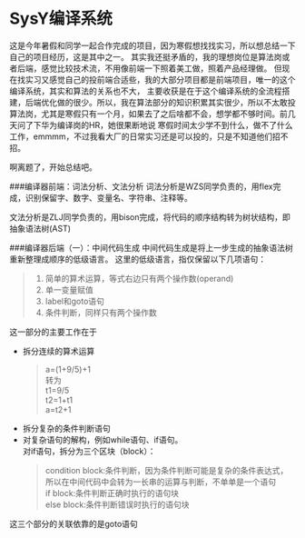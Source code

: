 <h1>SysY编译系统</h1>

这是今年暑假和同学一起合作完成的项目，因为寒假想找找实习，所以想总结一下自己的项目经历，这是其中之一。
其实我还挺矛盾的，我的理想岗位是算法岗或者后端，感觉比较技术流，不用像前端一下照着美工做，照着产品经理做。
但现在找实习又感觉自己的投前端合适些，我的大部分项目都是前端项目，唯一的这个编译系统，其实和算法的关系也不大，
主要收获是在于这个编译系统的全流程搭建，后端优化做的很少。所以，我在算法部分的知识积累其实很少，所以不太敢投
算法岗，尤其是寒假只有一个月，如果去了之后啥都不会，想学都不够时间。前几天问了下华为编译岗的HR，她很果断地说
寒假时间太少学不到什么，做不了什么工作，emmmm，不过我看大厂的日常实习还是可以投的，只是不知道他们招不招。

啊离题了，开始总结吧。

###编译器前端：词法分析、文法分析
词法分析是WZS同学负责的，用flex完成，识别保留字、数字、变量名、字符串、注释等。

文法分析是ZLJ同学负责的，用bison完成，将代码的顺序结构转为树状结构，即抽象语法树(AST)

###编译器后端（一）：中间代码生成
中间代码生成是将上一步生成的抽象语法树重新整理成顺序的低级语言。
这里的低级语言，指仅保留以下几项语句：
> 1. 简单的算术运算，等式右边只有两个操作数(operand)
> 2. 单一变量赋值
> 3. label和goto语句
> 4. 条件判断，同样只有两个操作数

这一部分的主要工作在于
* 拆分连续的算术运算
	> a=(1+9/5)+1  
	转为  
	> t1=9/5  
	> t2=1+t1  
	> a=t2+1  
* 拆分复杂的条件判断语句  
* 对复杂语句的解构，例如while语句、if语句。  
	对if语句，拆分为三个区块（block）：  
	> condition block:条件判断，因为条件判断可能是复杂的条件表达式，所以在中间代码中会转为一长串的运算与判断，不单单是一个语句  
	> if block:条件判断正确时执行的语句块  
	> else block:条件判断错误时执行的语句块  

这三个部分的关联依靠的是goto语句